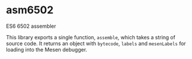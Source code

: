 # asm6502

ES6 6502 assembler

This library exports a single function, `assemble`, which takes a string of source code. It returns an object with `bytecode`, `labels` and `mesenLabels` for loading into the Mesen debugger.

